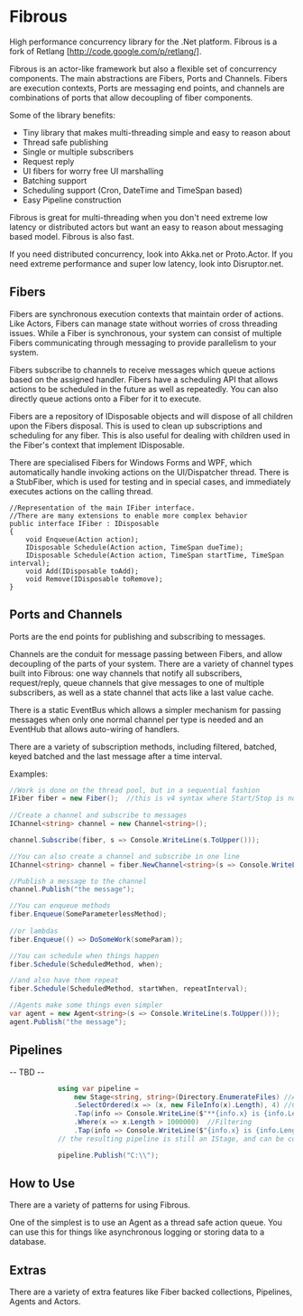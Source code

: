 Fibrous
=======

High performance concurrency library for the .Net platform.  Fibrous is a fork of Retlang [http://code.google.com/p/retlang/]. 

Fibrous is an actor-like framework but also a flexible set of concurrency components. The main abstractions are Fibers, Ports and Channels.  Fibers are execution contexts, Ports are messaging end points, and channels are combinations of ports that allow decoupling of fiber components.

Some of the library benefits:
 - Tiny library that makes multi-threading simple and easy to reason about
 - Thread safe publishing
 - Single or multiple subscribers
 - Request reply
 - UI fibers for worry free UI marshalling
 - Batching support
 - Scheduling support (Cron, DateTime and TimeSpan based)
 - Easy Pipeline construction
 
 Fibrous is great for multi-threading when you don't need extreme low latency or distributed actors but want an easy to reason about messaging based model.  Fibrous is also fast.

 If you need distributed concurrency, look into Akka.net or Proto.Actor.  If you need extreme performance and super low latency, look into Disruptor.net.

Fibers
------

Fibers are synchronous execution contexts that maintain order of actions.  Like Actors, Fibers can manage state without worries of cross threading issues.  While a Fiber is synchronous, your system can consist of multiple Fibers communicating through messaging to provide parallelism to your system.

Fibers subscribe to channels to receive messages which queue actions based on the assigned handler.  Fibers have a scheduling API that allows actions to be scheduled in the future as well as repeatedly.  You can also directly queue actions onto a Fiber for it to execute.

Fibers are a repository of IDisposable objects and will dispose of all children upon the Fibers disposal.  This is used to clean up subscriptions and scheduling for any fiber.  This is also useful for dealing with children used in the Fiber's context that implement IDisposable.

There are specialised Fibers for Windows Forms and WPF, which automatically handle invoking actions on the UI/Dispatcher thread.  There is a StubFiber, which is used for testing and in special cases, and immediately executes actions on the calling thread.

```
//Representation of the main IFiber interface.
//There are many extensions to enable more complex behavior
public interface IFiber : IDisposable
{
    void Enqueue(Action action);
    IDisposable Schedule(Action action, TimeSpan dueTime);
    IDisposable Schedule(Action action, TimeSpan startTime, TimeSpan interval);
    void Add(IDisposable toAdd);
    void Remove(IDisposable toRemove);
}
```

Ports and Channels
------------------

Ports are the end points for publishing and subscribing to messages.  

Channels are the conduit for message passing between Fibers, and allow decoupling of the parts of your system.  There are a variety of channel types built into Fibrous: one way channels that notify all subscribers, request/reply, queue channels that give messages to one of multiple subscribers, as well as a state channel that acts like a last value cache.

There is a static EventBus which allows a simpler mechanism for passing messages when only one normal channel per type is needed and an EventHub that allows auto-wiring of handlers.

There are a variety of subscription methods, including filtered, batched, keyed batched and the last message after a time interval.
 
  
Examples:

```csharp
//Work is done on the thread pool, but in a sequential fashion 
IFiber fiber = new Fiber();  //this is v4 syntax where Start/Stop is no longer part of the API
	 
//Create a channel and subscribe to messages
IChannel<string> channel = new Channel<string>();

channel.Subscribe(fiber, s => Console.WriteLine(s.ToUpper()));

//You can also create a channel and subscribe in one line
IChannel<string> channel = fiber.NewChannel<string>(s => Console.WriteLine(s.ToUpper()));

//Publish a message to the channel
channel.Publish("the message");

//You can enqueue methods
fiber.Enqueue(SomeParameterlessMethod);
 
//or lambdas
fiber.Enqueue(() => DoSomeWork(someParam));

//You can schedule when things happen
fiber.Schedule(ScheduledMethod, when);

//and also have them repeat
fiber.Schedule(ScheduledMethod, startWhen, repeatInterval);

//Agents make some things even simpler
var agent = new Agent<string>(s => Console.WriteLine(s.ToUpper()));
agent.Publish("the message");
```

Pipelines
---------

-- TBD --

```csharp
            using var pipeline = 
                new Stage<string, string>(Directory.EnumerateFiles) //A stage can take single input and generate an IEnumerable output
                .SelectOrdered(x => (x, new FileInfo(x).Length), 4) //Ordered fanning out 
                .Tap(info => Console.WriteLine($"**{info.x} is {info.Length} in length")) // equivalent to Select(x => {f(x); return x;})
                .Where(x => x.Length > 1000000)  //Filtering
                .Tap(info => Console.WriteLine($"{info.x} is {info.Length} in length"));
            // the resulting pipeline is still an IStage, and can be composed into another pipeline

            pipeline.Publish("C:\\");
```

How to Use
----------

There are a variety of patterns for using Fibrous.  

One of the simplest is to use an Agent as a thread safe action queue.  You can use this for things like asynchronous logging or storing data to a database.

Extras
------

There are a variety of extra features like Fiber backed collections, Pipelines, Agents and Actors.

	